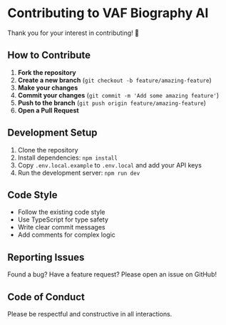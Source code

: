 # Contributing to VAF Biography AI

Thank you for your interest in contributing! 🎉

## How to Contribute

1. **Fork the repository**
2. **Create a new branch** (`git checkout -b feature/amazing-feature`)
3. **Make your changes**
4. **Commit your changes** (`git commit -m 'Add some amazing feature'`)
5. **Push to the branch** (`git push origin feature/amazing-feature`)
6. **Open a Pull Request**

## Development Setup

1. Clone the repository
2. Install dependencies: `npm install`
3. Copy `.env.local.example` to `.env.local` and add your API keys
4. Run the development server: `npm run dev`

## Code Style

- Follow the existing code style
- Use TypeScript for type safety
- Write clear commit messages
- Add comments for complex logic

## Reporting Issues

Found a bug? Have a feature request? Please open an issue on GitHub!

## Code of Conduct

Please be respectful and constructive in all interactions.
